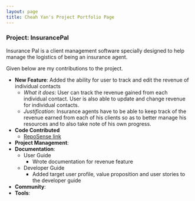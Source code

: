 ```yaml
---
layout: page
title: Cheah Yan's Project Portfolio Page
---
```


### Project: InsurancePal

Insurance Pal is a client management software specially designed
to help manage the logistics of being an insurance agent.

Given below are my contributions to the project.
* **New Feature**: Added the ability for user to track and edit the revenue of individual contacts
  * *What it does*: User can track the revenue gained from each individual contact. User is also able to update 
  and change revenue for individual contacts.
  * *Justification*: Insurance agents have to be able to keep track of the revenue earned from each of his clients
  so as to better manage his resources and to also take note of his own progress.
* **Code Contributed**
  * [RepoSense link](https://nus-cs2103-ay2122s1.github.io/tp-dashboard/?search=CheahYan&sort=groupTitle&sortWithin=title&timeframe=commit&mergegroup=&groupSelect=groupByRepos&breakdown=true&checkedFileTypes=docs~functional-code~test-code~other&since=2021-09-17&tabOpen=true&tabType=authorship&tabAuthor=CheahYan&tabRepo=AY2122S1-CS2103T-T17-4%2Ftp%5Bmaster%5D&authorshipIsMergeGroup=false&authorshipFileTypes=docs~functional-code~test-code&authorshipIsBinaryFileTypeChecked=false)
* **Project Management**:
* **Documentation**:
  * User Guide
      * Wrote documentation for revenue feature
  * Developer Guide
      * Added target user profile, value proposition and user stories to the developer guide
* **Community**:
* **Tools**:

